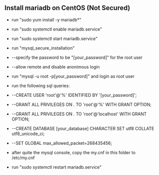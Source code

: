 ## Install mariadb on CentOS (Not Secured)

* run "sudo yum install -y mariadb*"
* run "sudo systemctl enable mariadb.service"
* run "sudo systemctl start mariadb.service"
* run "mysql_secure_installation"
* --specify the password to be "[your_password]" for the root user
* --allow remote and disable anonimous login 
* run "mysql -u root -p[your_password]" and login as root user
* run the following sql queries:
* --CREATE USER 'root'@'%' IDENTIFIED BY '[your_password]';
* --GRANT ALL PRIVILEGES ON *.* TO 'root'@'%' WITH GRANT OPTION;
* --GRANT ALL PRIVILEGES ON *.* TO 'root'@'localhost' WITH GRANT OPTION;
* --CREATE DATABASE [your_database] CHARACTER SET utf8 COLLATE utf8_unicode_ci;
* --SET GLOBAL max_allowed_packet=268435456;

* after quite the mysql console, copy the my.cnf in this folder to /etc/my.cnf
* run "sudo systemctl restart mariadb.service"
